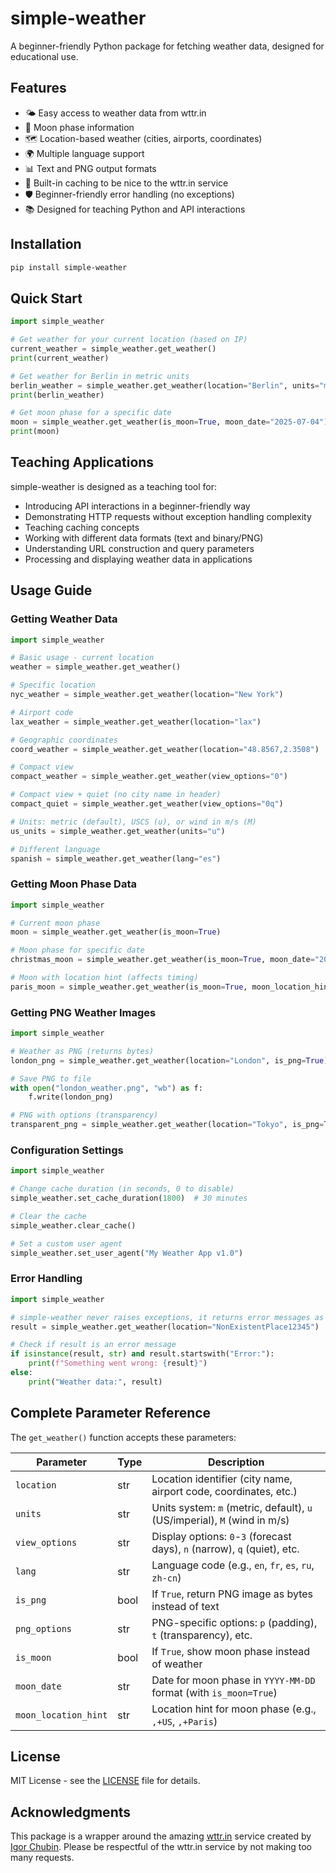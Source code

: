 # simple-weather

A beginner-friendly Python package for fetching weather data, designed for educational use.

## Features

- 🌤️ Easy access to weather data from wttr.in
- 🌙 Moon phase information
- 🗺️ Location-based weather (cities, airports, coordinates)
- 🌍 Multiple language support
- 📊 Text and PNG output formats
- 🚀 Built-in caching to be nice to the wttr.in service
- 🛡️ Beginner-friendly error handling (no exceptions)
- 📚 Designed for teaching Python and API interactions

## Installation

```bash
pip install simple-weather
```

## Quick Start

```python
import simple_weather

# Get weather for your current location (based on IP)
current_weather = simple_weather.get_weather()
print(current_weather)

# Get weather for Berlin in metric units
berlin_weather = simple_weather.get_weather(location="Berlin", units="m")
print(berlin_weather)

# Get moon phase for a specific date
moon = simple_weather.get_weather(is_moon=True, moon_date="2025-07-04")
print(moon)
```

## Teaching Applications

simple-weather is designed as a teaching tool for:

- Introducing API interactions in a beginner-friendly way
- Demonstrating HTTP requests without exception handling complexity
- Teaching caching concepts
- Working with different data formats (text and binary/PNG)
- Understanding URL construction and query parameters
- Processing and displaying weather data in applications

## Usage Guide

### Getting Weather Data

```python
import simple_weather

# Basic usage - current location
weather = simple_weather.get_weather()

# Specific location
nyc_weather = simple_weather.get_weather(location="New York")

# Airport code
lax_weather = simple_weather.get_weather(location="lax")

# Geographic coordinates
coord_weather = simple_weather.get_weather(location="48.8567,2.3508")

# Compact view
compact_weather = simple_weather.get_weather(view_options="0")

# Compact view + quiet (no city name in header)
compact_quiet = simple_weather.get_weather(view_options="0q")

# Units: metric (default), USCS (u), or wind in m/s (M)
us_units = simple_weather.get_weather(units="u")

# Different language
spanish = simple_weather.get_weather(lang="es")
```

### Getting Moon Phase Data

```python
import simple_weather

# Current moon phase
moon = simple_weather.get_weather(is_moon=True)

# Moon phase for specific date
christmas_moon = simple_weather.get_weather(is_moon=True, moon_date="2025-12-25")

# Moon with location hint (affects timing)
paris_moon = simple_weather.get_weather(is_moon=True, moon_location_hint=",+Paris")
```

### Getting PNG Weather Images

```python
import simple_weather

# Weather as PNG (returns bytes)
london_png = simple_weather.get_weather(location="London", is_png=True)

# Save PNG to file
with open("london_weather.png", "wb") as f:
    f.write(london_png)

# PNG with options (transparency)
transparent_png = simple_weather.get_weather(location="Tokyo", is_png=True, png_options="t")
```

### Configuration Settings

```python
import simple_weather

# Change cache duration (in seconds, 0 to disable)
simple_weather.set_cache_duration(1800)  # 30 minutes

# Clear the cache
simple_weather.clear_cache()

# Set a custom user agent
simple_weather.set_user_agent("My Weather App v1.0")
```

### Error Handling

```python
import simple_weather

# simple-weather never raises exceptions, it returns error messages as strings
result = simple_weather.get_weather(location="NonExistentPlace12345")

# Check if result is an error message
if isinstance(result, str) and result.startswith("Error:"):
    print(f"Something went wrong: {result}")
else:
    print("Weather data:", result)
```

## Complete Parameter Reference

The `get_weather()` function accepts these parameters:

| Parameter | Type | Description |
|-----------|------|-------------|
| `location` | str | Location identifier (city name, airport code, coordinates, etc.) |
| `units` | str | Units system: `m` (metric, default), `u` (US/imperial), `M` (wind in m/s) |
| `view_options` | str | Display options: `0`-`3` (forecast days), `n` (narrow), `q` (quiet), etc. |
| `lang` | str | Language code (e.g., `en`, `fr`, `es`, `ru`, `zh-cn`) |
| `is_png` | bool | If `True`, return PNG image as bytes instead of text |
| `png_options` | str | PNG-specific options: `p` (padding), `t` (transparency), etc. |
| `is_moon` | bool | If `True`, show moon phase instead of weather |
| `moon_date` | str | Date for moon phase in `YYYY-MM-DD` format (with `is_moon=True`) |
| `moon_location_hint` | str | Location hint for moon phase (e.g., `,+US`, `,+Paris`) |

## License

MIT License - see the [LICENSE](LICENSE) file for details.

## Acknowledgments

This package is a wrapper around the amazing [wttr.in](https://github.com/chubin/wttr.in) service created by [Igor Chubin](https://github.com/chubin). Please be respectful of the wttr.in service by not making too many requests.
